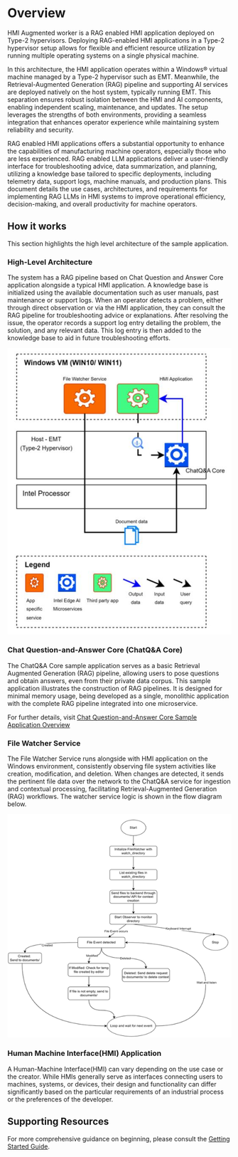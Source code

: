 # Overview
HMI Augmented worker is a RAG enabled HMI application deployed on Type-2 hypervisors. Deploying RAG-enabled HMI applications in a Type-2 hypervisor setup allows for flexible and efficient resource utilization by running multiple operating systems on a single physical machine.

In this architecture, the HMI application operates within a Windows® virtual machine managed by a Type-2 hypervisor such as EMT. Meanwhile, the Retrieval-Augmented Generation (RAG) pipeline and supporting AI services are deployed natively on the host system, typically running EMT. This separation ensures robust isolation between the HMI and AI components, enabling independent scaling, maintenance, and updates. The setup leverages the strengths of both environments, providing a seamless integration that enhances operator experience while maintaining system reliability and security.

RAG enabled HMI applications offers a substantial opportunity to enhance the capabilities of manufacturing machine operators, especially those who are less experienced. RAG enabled LLM applications deliver a user-friendly interface for troubleshooting advice, data summarization, and planning, utilizing a knowledge base tailored to specific deployments, including telemetry data, support logs, machine manuals, and production plans. This document details the use cases, architectures, and requirements for implementing RAG LLMs in HMI systems to improve operational efficiency, decision-making, and overall productivity for machine operators.

## How it works
This section highlights the high level architecture of the sample application.

### High-Level Architecture
The system has a RAG pipeline based on Chat Question and Answer Core application alongside a typical HMI application. A knowledge base is initialized using the available documentation such as user manuals, past maintenance or support logs. When an operator detects a problem, either through direct observation or via the HMI application, they can consult the RAG pipeline for troubleshooting advice or explanations. After resolving the issue, the operator records a support log entry detailing the problem, the solution, and any relevant data. This log entry is then added to the knowledge base to aid in future troubleshooting efforts.


![HMI Augmented Worker Architecture Diagram](./_images/hmi-augmented-worker-architecture.png)

### Chat Question-and-Answer Core (ChatQ&A Core)

The ChatQ&A Core sample application serves as a basic Retrieval Augmented Generation (RAG) pipeline, allowing users to pose questions and obtain answers, even from their private data corpus. This sample application illustrates the construction of RAG pipelines. It is designed for minimal memory usage, being developed as a single, monolithic application with the complete RAG pipeline integrated into one microservice.

For further details, visit [Chat Question-and-Answer Core Sample Application Overview](https://github.com/open-edge-platform/edge-ai-libraries/blob/main/sample-applications/chat-question-and-answer-core/docs/user-guide/overview.md)

### File Watcher Service

The File Watcher Service runs alongside with HMI application on the Windows environment, consistently observing file system activities like creation, modification, and deletion. When changes are detected, it sends the pertinent file data over the network to the ChatQ&A service for ingestion and contextual processing, facilitating Retrieval-Augmented Generation (RAG) workflows. The watcher service logic is shown in the flow diagram below.

![File Watcher Service Implementation Logic Flow](./_images/file-watcher-implementation-logic.png)

### Human Machine Interface(HMI) Application

A Human-Machine Interface(HMI) can vary depending on the use case or the creator. While HMIs generally serve as interfaces connecting users to machines, systems, or devices, their design and functionality can differ significantly based on the particular requirements of an industrial process or the preferences of the developer.

## Supporting Resources

For more comprehensive guidance on beginning, please consult the [Getting Started Guide](./get-started.md).